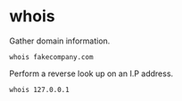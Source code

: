 # whois  

Gather domain information.  

`whois fakecompany.com`  

Perform a reverse look up on an I.P address.  

`whois 127.0.0.1`
